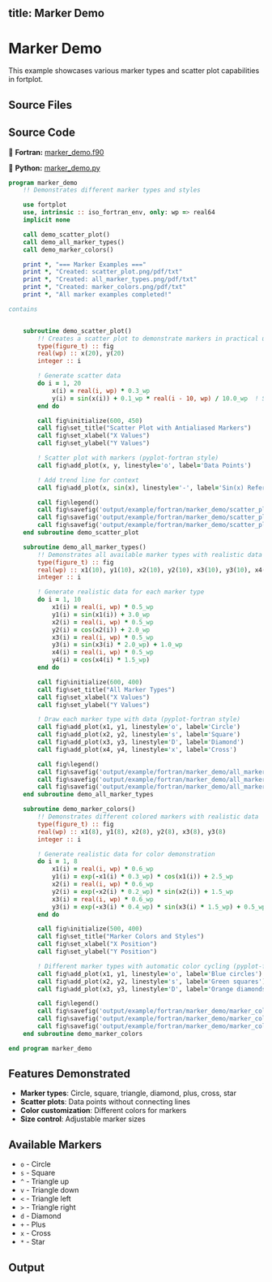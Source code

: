title: Marker Demo
---

# Marker Demo

This example showcases various marker types and scatter plot capabilities in fortplot.

## Source Files

## Source Code

🔷 **Fortran:** [marker_demo.f90](https://github.com/lazy-fortran/fortplot/blob/main/example/fortran/marker_demo/marker_demo.f90)

🐍 **Python:** [marker_demo.py](https://github.com/lazy-fortran/fortplot/blob/main/example/python/marker_demo/marker_demo.py)

```fortran
program marker_demo
    !! Demonstrates different marker types and styles

    use fortplot
    use, intrinsic :: iso_fortran_env, only: wp => real64
    implicit none

    call demo_scatter_plot()
    call demo_all_marker_types()
    call demo_marker_colors()

    print *, "=== Marker Examples ==="
    print *, "Created: scatter_plot.png/pdf/txt"
    print *, "Created: all_marker_types.png/pdf/txt"
    print *, "Created: marker_colors.png/pdf/txt"
    print *, "All marker examples completed!"

contains


    subroutine demo_scatter_plot()
        !! Creates a scatter plot to demonstrate markers in practical use
        type(figure_t) :: fig
        real(wp) :: x(20), y(20)
        integer :: i

        ! Generate scatter data
        do i = 1, 20
            x(i) = real(i, wp) * 0.3_wp
            y(i) = sin(x(i)) + 0.1_wp * real(i - 10, wp) / 10.0_wp  ! Sine wave with trend
        end do

        call fig%initialize(600, 450)
        call fig%set_title("Scatter Plot with Antialiased Markers")
        call fig%set_xlabel("X Values")
        call fig%set_ylabel("Y Values")

        ! Scatter plot with markers (pyplot-fortran style)
        call fig%add_plot(x, y, linestyle='o', label='Data Points')

        ! Add trend line for context
        call fig%add_plot(x, sin(x), linestyle='-', label='Sin(x) Reference')

        call fig%legend()
        call fig%savefig('output/example/fortran/marker_demo/scatter_plot.png')
        call fig%savefig('output/example/fortran/marker_demo/scatter_plot.pdf')
        call fig%savefig('output/example/fortran/marker_demo/scatter_plot.txt')
    end subroutine demo_scatter_plot

    subroutine demo_all_marker_types()
        !! Demonstrates all available marker types with realistic data
        type(figure_t) :: fig
        real(wp) :: x1(10), y1(10), x2(10), y2(10), x3(10), y3(10), x4(10), y4(10)
        integer :: i

        ! Generate realistic data for each marker type
        do i = 1, 10
            x1(i) = real(i, wp) * 0.5_wp
            y1(i) = sin(x1(i)) + 3.0_wp
            x2(i) = real(i, wp) * 0.5_wp
            y2(i) = cos(x2(i)) + 2.0_wp
            x3(i) = real(i, wp) * 0.5_wp
            y3(i) = sin(x3(i) * 2.0_wp) + 1.0_wp
            x4(i) = real(i, wp) * 0.5_wp
            y4(i) = cos(x4(i) * 1.5_wp)
        end do

        call fig%initialize(600, 400)
        call fig%set_title("All Marker Types")
        call fig%set_xlabel("X Values")
        call fig%set_ylabel("Y Values")

        ! Draw each marker type with data (pyplot-fortran style)
        call fig%add_plot(x1, y1, linestyle='o', label='Circle')
        call fig%add_plot(x2, y2, linestyle='s', label='Square')
        call fig%add_plot(x3, y3, linestyle='D', label='Diamond')
        call fig%add_plot(x4, y4, linestyle='x', label='Cross')

        call fig%legend()
        call fig%savefig('output/example/fortran/marker_demo/all_marker_types.png')
        call fig%savefig('output/example/fortran/marker_demo/all_marker_types.pdf')
        call fig%savefig('output/example/fortran/marker_demo/all_marker_types.txt')
    end subroutine demo_all_marker_types

    subroutine demo_marker_colors()
        !! Demonstrates different colored markers with realistic data
        type(figure_t) :: fig
        real(wp) :: x1(8), y1(8), x2(8), y2(8), x3(8), y3(8)
        integer :: i

        ! Generate realistic data for color demonstration
        do i = 1, 8
            x1(i) = real(i, wp) * 0.6_wp
            y1(i) = exp(-x1(i) * 0.3_wp) * cos(x1(i)) + 2.5_wp
            x2(i) = real(i, wp) * 0.6_wp
            y2(i) = exp(-x2(i) * 0.2_wp) * sin(x2(i)) + 1.5_wp
            x3(i) = real(i, wp) * 0.6_wp
            y3(i) = exp(-x3(i) * 0.4_wp) * sin(x3(i) * 1.5_wp) + 0.5_wp
        end do

        call fig%initialize(500, 400)
        call fig%set_title("Marker Colors and Styles")
        call fig%set_xlabel("X Position")
        call fig%set_ylabel("Y Position")

        ! Different marker types with automatic color cycling (pyplot-fortran style)
        call fig%add_plot(x1, y1, linestyle='o', label='Blue circles')
        call fig%add_plot(x2, y2, linestyle='s', label='Green squares')
        call fig%add_plot(x3, y3, linestyle='D', label='Orange diamonds')

        call fig%legend()
        call fig%savefig('output/example/fortran/marker_demo/marker_colors.png')
        call fig%savefig('output/example/fortran/marker_demo/marker_colors.pdf')
        call fig%savefig('output/example/fortran/marker_demo/marker_colors.txt')
    end subroutine demo_marker_colors

end program marker_demo
```

## Features Demonstrated

- **Marker types**: Circle, square, triangle, diamond, plus, cross, star
- **Scatter plots**: Data points without connecting lines
- **Color customization**: Different colors for markers
- **Size control**: Adjustable marker sizes

## Available Markers

- `o` - Circle
- `s` - Square
- `^` - Triangle up
- `v` - Triangle down
- `<` - Triangle left
- `>` - Triangle right
- `d` - Diamond
- `+` - Plus
- `x` - Cross
- `*` - Star

## Output

